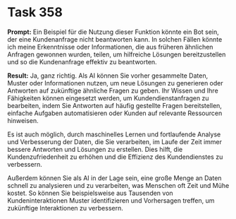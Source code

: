 # Task 358

**Prompt:** Ein Beispiel für die Nutzung dieser Funktion könnte ein Bot sein, der eine Kundenanfrage nicht beantworten kann. In solchen Fällen könnte ich meine Erkenntnisse oder Informationen, die aus früheren ähnlichen Anfragen gewonnen wurden, teilen, um hilfreiche Lösungen bereitzustellen und so die Kundenanfrage effektiv zu beantworten.

**Result:**
Ja, ganz richtig. Als AI können Sie vorher gesammelte Daten, Muster oder Informationen nutzen, um neue Lösungen zu generieren oder Antworten auf zukünftige ähnliche Fragen zu geben. Ihr Wissen und Ihre Fähigkeiten können eingesetzt werden, um Kundendienstanfragen zu bearbeiten, indem Sie Antworten auf häufig gestellte Fragen bereitstellen, einfache Aufgaben automatisieren oder Kunden auf relevante Ressourcen hinweisen.

Es ist auch möglich, durch maschinelles Lernen und fortlaufende Analyse und Verbesserung der Daten, die Sie verarbeiten, im Laufe der Zeit immer bessere Antworten und Lösungen zu erstellen. Dies hilft, die Kundenzufriedenheit zu erhöhen und die Effizienz des Kundendienstes zu verbessern. 

Außerdem können Sie als AI in der Lage sein, eine große Menge an Daten schnell zu analysieren und zu verarbeiten, was Menschen oft Zeit und Mühe kostet. So können Sie beispielsweise aus Tausenden von Kundeninteraktionen Muster identifizieren und Vorhersagen treffen, um zukünftige Interaktionen zu verbessern.

